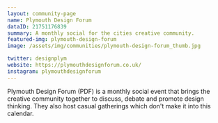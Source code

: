 ```yaml
---
layout: community-page
name: Plymouth Design Forum
dataID: 21751176839
summary: A monthly social for the cities creative community.
featured-img: plymouth-design-forum
image: /assets/img/communities/plymouth-design-forum_thumb.jpg

twitter: designplym
website: https://plymouthdesignforum.co.uk/
instagram: plymouthdesignforum
---
```

Plymouth Design Forum (PDF) is a monthly social event that brings the creative
community together to discuss, debate and promote design thinking. They also host casual gatherings which don't make it into this calendar.
